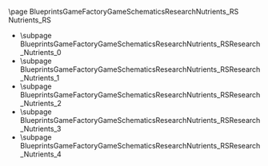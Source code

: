 \page BlueprintsGameFactoryGameSchematicsResearchNutrients_RS Nutrients_RS
- \subpage BlueprintsGameFactoryGameSchematicsResearchNutrients_RSResearch_Nutrients_0
- \subpage BlueprintsGameFactoryGameSchematicsResearchNutrients_RSResearch_Nutrients_1
- \subpage BlueprintsGameFactoryGameSchematicsResearchNutrients_RSResearch_Nutrients_2
- \subpage BlueprintsGameFactoryGameSchematicsResearchNutrients_RSResearch_Nutrients_3
- \subpage BlueprintsGameFactoryGameSchematicsResearchNutrients_RSResearch_Nutrients_4
